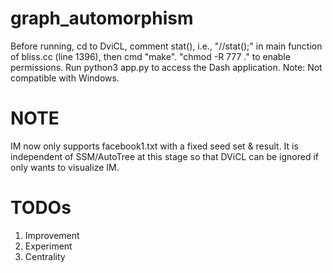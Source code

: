 # graph_automorphism
Before running, cd to DviCL, comment stat(), i.e., "//stat();" in main function of bliss.cc (line 1396), then cmd "make".
"chmod -R 777 ." to enable permissions.
Run python3 app.py to access the Dash application.
Note: Not compatible with Windows.
# NOTE
IM now only supports facebook1.txt with a fixed seed set & result. It is independent of SSM/AutoTree at this stage so that DViCL can be ignored if only wants to visualize IM.
# TODOs
1.  Improvement
2.  Experiment
3.  Centrality